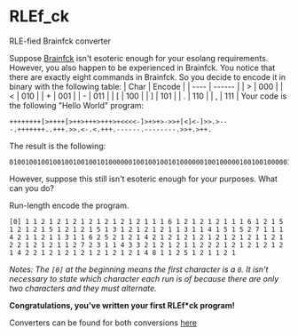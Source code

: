 # RLEf_ck
RLE-fied Brainfck converter

Suppose [Brainfck](https://en.wikipedia.org/wiki/Brainfuck) isn't esoteric enough for your esolang requirements. However, you also happen to be experienced in Brainfck. You notice that there are exactly eight commands in Brainfck. So you decide to encode it in binary with the following table:
| Char | Encode |
| ---- | ------ |
| >    | 000    |
| <    | 010    |
| +    | 001    |
| -    | 011    |
| [    | 100    |
| ]    | 101    |
| .    | 110    |
| ,    | 111    |
Your code is the following "Hello World" program:
```bf
++++++++[>++++[>++>+++>+++>+<<<<-]>+>+>->>+[<]<-]>>.>---.+++++++..+++.>>.<-.<.+++.------.--------.>>+.>++.
```
The result is the following:
```
010010010010010010010010100000010010010010100000010010000010010010000010010010000010001001001001011101000010000010000011000000010100001101001011101000000110000011011011110010010010010010010010110110010010010110000000110001011110001110010010010110011011011011011011110011011011011011011011011110000000010110000010010110
```

However, suppose this still isn't esoteric enough for your purposes. What can you do?

Run-length encode the program.
```
[0] 1 1 2 1 2 1 2 1 2 1 2 1 2 1 2 1 1 1 6 1 2 1 2 1 2 1 1 1 6 1 2 1 5 1 2 1 2 1 5 1 2 1 2 1 5 1 3 1 2 1 2 1 2 1 1 3 1 1 4 1 5 1 5 2 7 1 1 1 4 2 1 1 2 1 1 3 1 1 6 2 5 2 1 2 1 4 2 1 2 1 2 1 2 1 2 1 2 1 2 1 1 2 1 2 2 1 2 1 2 1 1 2 7 2 3 1 1 4 3 3 2 1 2 1 2 1 1 2 2 2 1 2 1 2 1 2 1 2 1 4 2 2 1 2 1 2 1 2 1 2 1 2 1 2 1 4 8 1 1 2 5 1 2 1 1 2 1
```
_Notes: The `[0]` at the beginning means the first character is a `0`. It isn't necessary to state which character each run is of because there are only two characters and they must alternate._

**Congratulations, you've written your first RLEf*ck program!**

Converters can be found for both conversions [here](hhtps://ezliang.github.io/RLEf_ck/converter.html)
